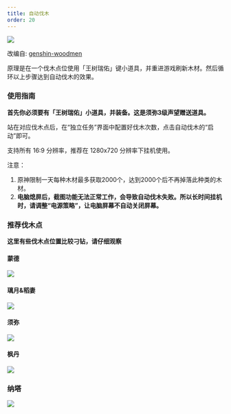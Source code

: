 ```yaml
---
title: 自动伐木
order: 20
---
```



![](https://img.alicdn.com/imgextra/i1/2042484851/O1CN014AeybI1lhoDsLGwSF_!!2042484851.jpg)


改编自: [genshin-woodmen](https://github.com/genshin-matrix/genshin-woodmen)

原理是在一个伐木点位使用「王树瑞佑」键小道具，并重进游戏刷新木材。然后循环以上步骤达到自动伐木的效果。

### 使用指南

**首先你必须要有「王树瑞佑」小道具，并装备。这是须弥3级声望赠送道具。**

站在对应伐木点后，在“独立任务”界面中配置好伐木次数，点击自动伐木的“启动”即可。

支持所有 16:9 分辨率，推荐在 1280x720 分辨率下挂机使用。

注意：

1. 原神限制一天每种木材最多获取2000个，达到2000个后不再掉落此种类的木材。
2. **电脑熄屏后，截图功能无法正常工作，会导致自动伐木失败。所以长时间挂机时，请调整“电源策略”，让电脑屏幕不自动关闭屏幕。**

### 推荐伐木点

**这里有些伐木点位置比较刁钻，请仔细观察**

#### 蒙德

![](https://img.alicdn.com/imgextra/i3/2042484851/O1CN01uvZFkB1lhoG6YUoQ8_!!2042484851.jpg)

#### 璃月&稻妻

![](https://img.alicdn.com/imgextra/i4/2042484851/O1CN01RDxhgP1lhoGBO4mgG_!!2042484851.jpg)

#### 须弥

![](https://img.alicdn.com/imgextra/i1/2042484851/O1CN01crqZEh1lhoG8f5RMj_!!2042484851.jpg)

#### 枫丹

![](https://img.alicdn.com/imgextra/i3/2042484851/O1CN01FqIoBY1lhoG9zfvOn_!!2042484851.jpg)

### 纳塔

![](https://img.alicdn.com/imgextra/i3/2042484851/O1CN012Q4dXT1lhoJ2vSBU4_!!2042484851.jpg)
